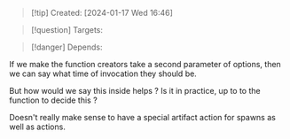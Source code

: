 
>[!tip] Created: [2024-01-17 Wed 16:46]

>[!question] Targets: 

>[!danger] Depends: 

If we make the function creators take a second parameter of options, then we can say what time of invocation they should be.

But how would we say this inside helps ?  Is it in practice, up to to the function to decide this ?

Doesn't really make sense to have a special artifact action for spawns as well as actions.